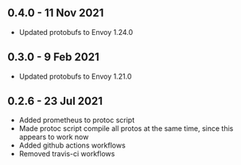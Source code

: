 0.4.0 - 11 Nov 2021
-------------------
* Updated protobufs to Envoy 1.24.0

0.3.0 - 9 Feb 2021
-------------------
* Updated protobufs to Envoy 1.21.0

0.2.6 - 23 Jul 2021
-------------------
* Added prometheus to protoc script
* Made protoc script compile all protos at the same time, since this appears to work now
* Added github actions workflows
* Removed travis-ci workflows
